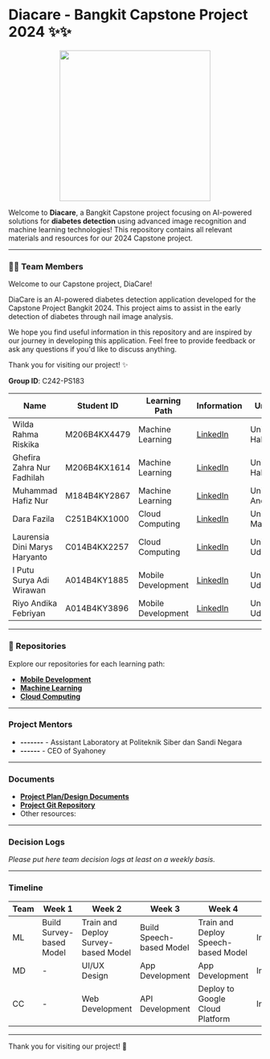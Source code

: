 # Diacare - Bangkit Capstone Project 2024 ✨✨

<p align="center">
  <img src="https://drive.google.com/uc?id=1ExuoNw8oiKwSE1ARNqMWDRPRn0jndd8f" width="300" />
</p>

Welcome to **Diacare**, a Bangkit Capstone project focusing on AI-powered solutions for **diabetes detection** using advanced image recognition and machine learning technologies! This repository contains all relevant materials and resources for our 2024 Capstone project.

---

### 👩‍💻 Team Members

Welcome to our Capstone project, DiaCare!

DiaCare is an AI-powered diabetes detection application developed for the Capstone Project Bangkit 2024. This project aims to assist in the early detection of diabetes through nail image analysis.

We hope you find useful information in this repository and are inspired by our journey in developing this application. Feel free to provide feedback or ask any questions if you'd like to discuss anything.

Thank you for visiting our project! ✨

**Group ID**: C242-PS183  

| Name                         | Student ID            | Learning Path      | Information                                  | University                |
|------------------------------|-----------------------|--------------------|-------------------------------------------|---------------------------|
| Wilda Rahma Riskika          | M206B4KX4479          | Machine Learning   | [LinkedIn](https://www.linkedin.com/in/wildarahmariskika/) | Universitas Halu Oleo     |
| Ghefira Zahra Nur Fadhilah   | M206B4KX1614          | Machine Learning   | [LinkedIn](https://www.linkedin.com/in/ghefirazahranurfadhilah/)| Universitas Halu Oleo     |
| Muhammad Hafiz Nur           | M184B4KY2867          | Machine Learning   | [LinkedIn](https://linkedin.com/in/hafiz) | Universitas Andalas       |
| Dara Fazila                  | C251B4KX1000          | Cloud Computing    | [LinkedIn](https://www.linkedin.com/in/dara-fazila-5a8154327/)  | Universitas Malikussaleh  |
| Laurensia Dini Marys Haryanto| C014B4KX2257          | Cloud Computing    | [LinkedIn](https://www.linkedin.com/in/laurensiadini)| Universitas Udayana   |
| I Putu Surya Adi Wirawan     | A014B4KY1885          | Mobile Development | [LinkedIn](https://linkedin.com/in/putu)  | Universitas Udayana       |
| Riyo Andika Febriyan         | A014B4KY3896          | Mobile Development | [LinkedIn](www.linkedin.com/in/riyo-andika-febriyan)  | Universitas Udayana       |

---

### 📂 Repositories
Explore our repositories for each learning path:
- **[Mobile Development](https://github.com/wildarhmrskika/DiaCare_Bangkit_Capstone_2024_C242-PS183)**
- **[Machine Learning](https://github.com/wildarhmrskika/DiaCare_Bangkit_Capstone_2024_C242-PS183)**
- **[Cloud Computing](https://github.com/wildarhmrskika/DiaCare_Bangkit_Capstone_2024_C242-PS183)**

---


### Project Mentors
- **-------** - Assistant Laboratory at Politeknik Siber dan Sandi Negara  
- **------** - CEO of Syahoney

---

### Documents
- **[Project Plan/Design Documents](https://drive.google.com/file/d/1g1FD8NL2qfG4EiU2wZFuUt7vYvazodEz/view?usp=sharing)**
- **[Project Git Repository](------------)**
- Other resources: 

---

### Decision Logs
*Please put here team decision logs at least on a weekly basis.*

---

### Timeline

| Team | Week 1                         | Week 2                              | Week 3                         | Week 4                            | Week 5         |
|------|--------------------------------|-------------------------------------|--------------------------------|------------------------------------|----------------|
| ML   | Build Survey-based Model      | Train and Deploy Survey-based Model | Build Speech-based Model      | Train and Deploy Speech-based Model | Integrating    |
| MD   | -                              | UI/UX Design                        | App Development               | App Development                    | Integrating    |
| CC   | -                              | Web Development                     | API Development               | Deploy to Google Cloud Platform    | Integrating    |

---

Thank you for visiting our project! 🚀
